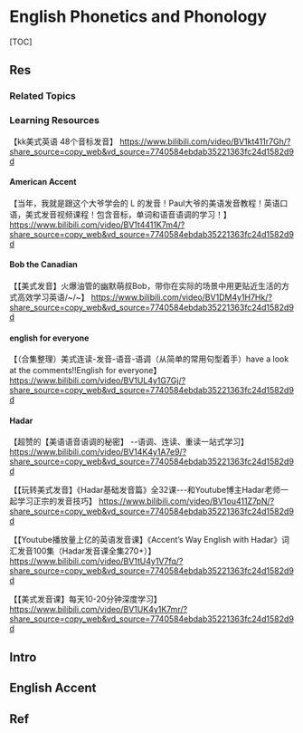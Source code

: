 # English Phonetics and Phonology

[TOC]



## Res
### Related Topics


### Learning Resources
【kk美式英语 48个音标发音】 https://www.bilibili.com/video/BV1kt411r7Gh/?share_source=copy_web&vd_source=7740584ebdab35221363fc24d1582d9d
#### American Accent
【当年，我就是跟这个大爷学会的 L 的发音！Paul大爷的美语发音教程！英语口语，美式发音视频课程！包含音标，单词和语音语调的学习！】 https://www.bilibili.com/video/BV1t4411K7m4/?share_source=copy_web&vd_source=7740584ebdab35221363fc24d1582d9d
#### Bob the Canadian
【【美式发音】火爆油管的幽默萌叔Bob，带你在实际的场景中用更贴近生活的方式高效学习英语/~/~】 https://www.bilibili.com/video/BV1DM4y1H7Hk/?share_source=copy_web&vd_source=7740584ebdab35221363fc24d1582d9d
#### english for everyone
【（合集整理）美式连读-发音-语音-语调（从简单的常用句型着手）have a look at the comments!!English for everyone】 https://www.bilibili.com/video/BV1UL4y1G7Gj/?share_source=copy_web&vd_source=7740584ebdab35221363fc24d1582d9d
#### Hadar
【超赞的【美语语音语调的秘密】 --语调、连读、重读一站式学习】 https://www.bilibili.com/video/BV14K4y1A7e9/?share_source=copy_web&vd_source=7740584ebdab35221363fc24d1582d9d

【【玩转美式发音】《Hadar基础发音篇》全32课---和Youtube博主Hadar老师一起学习正宗的发音技巧】 https://www.bilibili.com/video/BV1ou411Z7pN/?share_source=copy_web&vd_source=7740584ebdab35221363fc24d1582d9d

【【Youtube播放量上亿的英语发音课】《Accent’s Way English with Hadar》词汇发音100集（Hadar发音课全集270+）】 https://www.bilibili.com/video/BV1tU4y1V7fq/?share_source=copy_web&vd_source=7740584ebdab35221363fc24d1582d9d

【【美式发音课】每天10-20分钟深度学习】 https://www.bilibili.com/video/BV1UK4y1K7mr/?share_source=copy_web&vd_source=7740584ebdab35221363fc24d1582d9d



## Intro



## English Accent 



## Ref

